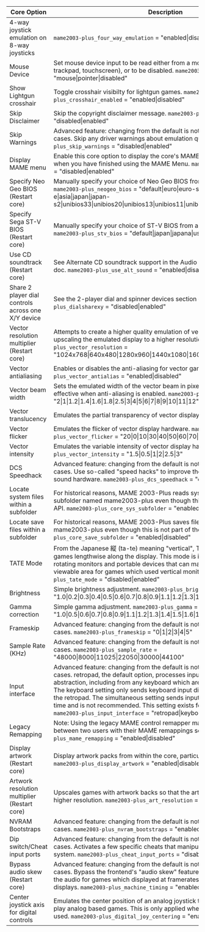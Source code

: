 | Core Option         | Description |
| ------------------- | --- |
| 4-way joystick emulation on 8-way joysticks | `mame2003-plus_four_way_emulation` = "enabled\|disabled" |
| Mouse Device | Set mouse device input to be read either from a mouse, a pointer (pointer, trackpad, touchscreen), or to be disabled. `mame2003-plus_mouse_device` = "mouse\|pointer\|disabled" |
| Show Lightgun crosshair | Toggle crosshair visibilty for lightgun games. `mame2003-plus_crosshair_enabled` = "enabled\|disabled" |
| Skip Disclaimer | Skip the copyright disclaimer message. `mame2003-plus_skip_disclaimer` = "disabled\|enabled" |
| Skip Warnings | Advanced feature: changing from the default is not recommended in most cases. Skip any driver warnings about emulation quality. `mame2003-plus_skip_warnings` = "disabled\|enabled" |
| Display MAME menu | Enable this core option to display the core's MAME Menu and then disable it when you have finished using the MAME Menu. `mame2003-plus_display_setup` = "disabled\|enabled" |
| Specify Neo Geo BIOS (Restart core) | Manually specify your choice of Neo Geo BIOS from among those supported. `mame2003-plus_neogeo_bios` = "default\|euro\|euro-s1\|us\|us-e\|asia\|japan\|japan-s2\|unibios33\|unibios20\|unibios13\|unibios11\|unibios10\|debug\|asia-aes" |
| Specify Sega ST-V BIOS (Restart core) | Manually specify your choice of ST-V BIOS from among those supported. `mame2003-plus_stv_bios` = "default\|japan\|japana\|us\|japan\_b\|taiwan\|europe" |
| Use CD soundtrack (Restart core) | See Alternate CD soundtrack support in the Audio samples section of this doc. `mame2003-plus_use_alt_sound` = "enabled\|disabled" |
| Share 2 player dial controls across one X/Y device | See the 2-player dial and spinner devices section of this doc. `mame2003-plus_dialsharexy` = "disabled\|enabled" |
| Vector resolution multiplier (Restart core) | Attempts to create a higher quality emulation of vector display hardware by upscaling the emulated display to a higher resolution. `mame2003-plus_vector_resolution` = "1024x768\|640x480\|1280x960\|1440x1080\|1600x1200\|original" |
| Vector antialiasing | Enables or disables the anti-aliasing for vector games. `mame2003-plus_vector_antialias` = "enabled\|disabled" |
| Vector beam width | Sets the emulated width of the vector beam in pixels. This setting is only effective when anti-aliasing is enabled. `mame2003-plus_vector_beam_width` = "2\|1\|1.2\|1.4\|1.6\|1.8\|2.5\|3\|4\|5\|6\|7\|8\|9\|10\|11\|12" |
| Vector translucency | Emulates the partial transparency of vector display hardware. |
| Vector flicker | Emulates the flicker of vector display hardware. `mame2003-plus_vector_flicker` = "20\|0\|10\|30\|40\|50\|60\|70\|80\|90\|100" |
| Vector intensity | Emulates the variable intensity of vector display hardware. `mame2003-plus_vector_intensity` = "1.5\|0.5\|1\|2\|2.5\|3" |
| DCS Speedhack | Advanced feature: changing from the default is not recommended in most cases. Use so-called "speed hacks" to improve the performance of DCS sound hardware. `mame2003-plus_dcs_speedhack` = "enabled\|disabled" |
| Locate system files within a subfolder | For historical reasons, MAME 2003-Plus reads system files within a subfolder named mame2003-plus even though this is not part of the libretro API. `mame2003-plus_core_sys_subfolder` = "enabled\|disabled" |
| Locate save files within a subfolder | For historical reasons, MAME 2003-Plus saves files within a subfolder named mame2003-plus even though this is not part of the libretro API. `mame2003-plus_core_save_subfolder` = "enabled\|disabled" |
| TATE Mode | From the Japanese 縦 (ta-te) meaning "vertical", TATE Mode renders vertical games lengthwise along the display. This mode is intended for use with rotating monitors and portable devices that can make the full use of their viewable area for games which used vertical monitors. `mame2003-plus_tate_mode` = "disabled\|enabled" |
| Brightness | Simple brightness adjustment. `mame2003-plus_brightness` = "1.0\|0.2\|0.3\|0.4\|0.5\|0.6\|0.7\|0.8\|0.9\|1.1\|1.2\|1.3\|1.4\|1.5\|1.6\|1.7\|1.8\|1.9\|2.0" |
| Gamma correction | Simple gamma adjustment. `mame2003-plus_gamma` = "1.0\|0.5\|0.6\|0.7\|0.8\|0.9\|1.1\|1.2\|1.3\|1.4\|1.5\|1.6\|1.7\|1.8\|1.9\|2.0" |
| Frameskip | Advanced feature: changing from the default is not recommended in most cases. `mame2003-plus_frameskip` = "0\|1\|2\|3\|4\|5" |
| Sample Rate (KHz) | Advanced feature: changing from the default is not recommended in most cases. `mame2003-plus_sample_rate` = "48000\|8000\|11025\|22050\|30000\|44100" |
| Input interface | Advanced feature: changing from the default is not recommended in most cases. retropad, the default option, processes input via the libretro retropad abstraction, including from any keyboard which are bound to the retropad. The keyboard setting only sends keyboard input directly to the core, ignoring the retropad. The simultaneous setting sends inputs both ways at the same time and is not recommended. This setting exists for historical reasons. `mame2003-plus_input_interface` = "retropad\|keyboard\|simultaneous" |
| Legacy Remapping | Note: Using the legacy MAME control remapper may affect stateless netplay between two users with their MAME remappings set differently. `mame2003-plus_mame_remapping` = "enabled\|disabled" |
| Display artwork (Restart core) | Display artwork packs from within the core, particularly "backdrop" artwork. `mame2003-plus_display_artwork` = "enabled\|disabled" |
| Artwork resolution multiplier (Restart core) | Upscales games with artwork backs so that the artwork can be displayed at a higher resolution. `mame2003-plus_art_resolution` = "1\|2" |
| NVRAM Bootstraps | Advanced feature: changing from the default is not recommended in most cases. `mame2003-plus_nvram_bootstraps` = "enabled\|disabled" |
| Dip switch/Cheat input ports | Advanced feature: changing from the default is not recommended in most cases. Activates a few specific cheats that manipulate the dipswitch input system. `mame2003-plus_cheat_input_ports` = "disabled\|enabled" |
| Bypass audio skew (Restart core) | Advanced feature: changing from the default is not recommended in most cases. Bypass the frontend's "audio skew" feature which attempts to adjust the audio for games which displayed at framerates not native to modern displays. `mame2003-plus_machine_timing` = "enabled\|disabled" |
| Center joystick axis for digital controls | Emulates the center position of an analog joystick to allow digital joysticks to play analog based games. This is only applied when the AD Stick type is used. `mame2003-plus_digital_joy_centering` = "enabled\|disabled" |

